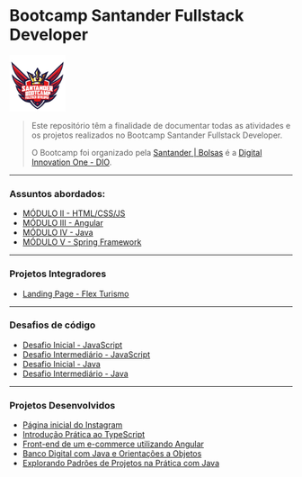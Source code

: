 # Bootcamp Santander Fullstack Developer 

<img src="logo-bootcamp.png" style="width:100px;"/>

> Este repositório têm a finalidade de documentar todas as atividades e os projetos realizados no Bootcamp Santander Fullstack Developer. 
>
> O Bootcamp foi organizado pela [Santander | Bolsas](https://www.becas-santander.com/pt_br/index.html) é a [Digital Innovation One - DIO](https://web.dio.me/home).

---

### Assuntos abordados:

- [MÓDULO II - HTML/CSS/JS](modulos/modulo_II-html-css-js)
- [MÓDULO III - Angular](modulos/modulo_III-angular)
- [MÓDULO IV - Java](modulos/modulo_IV-java)
- [MÓDULO V - Spring Framework](modulos/modulo_V-spring)

---

### Projetos Integradores 

- [Landing Page - Flex Turismo]()

---

### Desafios de código

- [Desafio Inicial - JavaScript](modulos/modulo_II-html-css-js/aulas/14-desafios-iniciais-js)
- [Desafio Intermediário - JavaScript](modulos/modulo_III-angular/aulas/10-desafios-intermediarios-js)
- [Desafio Inicial - Java](modulos/modulo_IV-java/aulas/10-desafios-iniciais-java)
- [Desafio Intermediário - Java](modulos/modulo_V-spring/aulas/05-desafios-intermediarios-java)

---

### Projetos Desenvolvidos

- [Página inicial do Instagram](modulos/modulo_II-html-css-js/aulas/03-recriando-pagina-inicial-instagram)
- [Introdução Prática ao TypeScript](modulos/modulo_II-html-css-js/aulas/18-introducao-pratica-typescript)
- [Front-end de um e-commerce utilizando Angular](modulos/modulo_III-angular/aulas/11-como-criar-um-frontend-de-ecommerce-com-angular)
- [Banco Digital com Java e Orientações a Objetos](modulos/modulo_IV-java/aulas/11-criando-banco-digital)
- [Explorando Padrões de Projetos na Prática com Java](modulos/modulo_V-spring/aulas/06-explorando-padroes-de-projetos)

